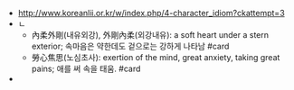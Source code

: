 - http://www.koreanlii.or.kr/w/index.php/4-character_idiom?ckattempt=3
- ㄴ
	- 內柔外剛(내유외강), 外剛內柔(외강내유): a soft heart under a stern exterior; 속마음은 약한데도 겉으로는 강하게 나타남 #card
	- 勞心焦思(노심초사): exertion of the mind, great anxiety, taking great pains; 애를 써 속을 태움. #card
-